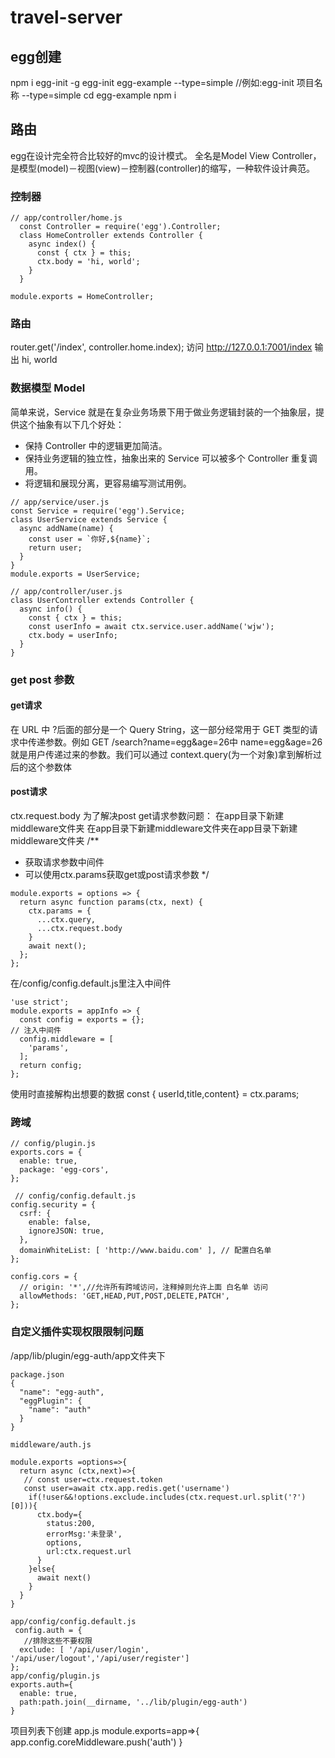 <!--
 * @Author: 陈刚强
 * @Email: 1490340403@qq.com
 * @Date: 2020-12-10 14:10:02
 * @LastAuthor: 陈刚强
 * @LastTime: 2020-12-28 13:16:03
 * @message: 
-->
# travel-server
## egg创建
  npm i egg-init -g
  egg-init egg-example --type=simple   //例如:egg-init 项目名称 --type=simple
  cd egg-example
  npm i
## 路由
  egg在设计完全符合比较好的mvc的设计模式。
  全名是Model View Controller，是模型(model)－视图(view)－控制器(controller)的缩写，一种软件设计典范。
### 控制器
```
// app/controller/home.js
  const Controller = require('egg').Controller;
  class HomeController extends Controller {
    async index() {
      const { ctx } = this;
      ctx.body = 'hi, world';
    }
  }

module.exports = HomeController;
```
### 路由
router.get('/index', controller.home.index);
访问 http://127.0.0.1:7001/index 输出  hi, world


### 数据模型 Model
简单来说，Service 就是在复杂业务场景下用于做业务逻辑封装的一个抽象层，提供这个抽象有以下几个好处：
* 保持 Controller 中的逻辑更加简洁。
* 保持业务逻辑的独立性，抽象出来的 Service 可以被多个 Controller 重复调用。
* 将逻辑和展现分离，更容易编写测试用例。
```
// app/service/user.js
const Service = require('egg').Service;
class UserService extends Service {
  async addName(name) {
    const user = `你好,${name}`;
    return user;
  }
}
module.exports = UserService;

// app/controller/user.js
class UserController extends Controller {
  async info() {
    const { ctx } = this;
    const userInfo = await ctx.service.user.addName('wjw');
    ctx.body = userInfo;
  }
}
```
### get post 参数
#### get请求
在 URL 中 ?后面的部分是一个 Query String，这一部分经常用于 GET 类型的请求中传递参数。例如 GET /search?name=egg&age=26中 name=egg&age=26 就是用户传递过来的参数。我们可以通过 context.query(为一个对象)拿到解析过后的这个参数体
#### post请求
ctx.request.body
为了解决post get请求参数问题：
在app目录下新建middleware文件夹
在app目录下新建middleware文件夹在app目录下新建middleware文件夹
/**
 * 获取请求参数中间件
 * 可以使用ctx.params获取get或post请求参数
 */
```
module.exports = options => {
  return async function params(ctx, next) {
    ctx.params = {
      ...ctx.query,
      ...ctx.request.body
    }
    await next();
  };
};
```
在/config/config.default.js里注入中间件
```
'use strict';
module.exports = appInfo => {
  const config = exports = {};
// 注入中间件
  config.middleware = [
    'params',
  ];
  return config;
};
```
使用时直接解构出想要的数据
const { userId,title,content} = ctx.params;

### 跨域
```
// config/plugin.js
exports.cors = {
  enable: true,
  package: 'egg-cors',
};
```
```
 // config/config.default.js
config.security = {
  csrf: {
    enable: false,
    ignoreJSON: true,
  },
  domainWhiteList: [ 'http://www.baidu.com' ], // 配置白名单
};

config.cors = {
  // origin: '*',//允许所有跨域访问，注释掉则允许上面 白名单 访问
  allowMethods: 'GET,HEAD,PUT,POST,DELETE,PATCH',
};
```
### 自定义插件实现权限限制问题
/app/lib/plugin/egg-auth/app文件夹下
```
package.json
{
  "name": "egg-auth",
  "eggPlugin": {
    "name": "auth"
  }
}
```
```
middleware/auth.js

module.exports =options=>{
  return async (ctx,next)=>{
   // const user=ctx.request.token
   const user=await ctx.app.redis.get('username')
    if(!user&&!options.exclude.includes(ctx.request.url.split('?')[0])){
      ctx.body={
        status:200,
        errorMsg:'未登录',
        options,
        url:ctx.request.url
      }
    }else{
      await next() 
    } 
  }
}
```
```
app/config/config.default.js
 config.auth = {
   //排除这些不要权限
  exclude: [ '/api/user/login', '/api/user/logout','/api/user/register']
};
app/config/plugin.js
exports.auth={
  enable: true,
  path:path.join(__dirname, '../lib/plugin/egg-auth')
}
```
项目列表下创建 app.js
module.exports=app=>{
  app.config.coreMiddleware.push('auth')
}